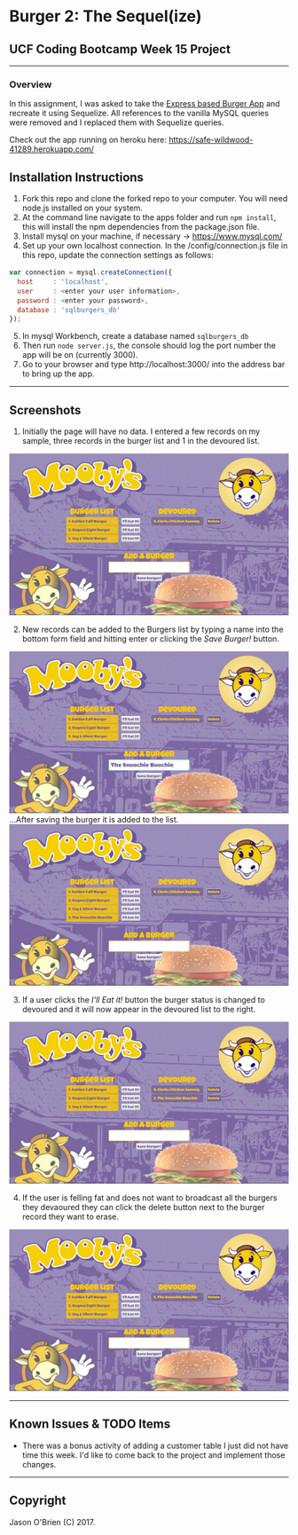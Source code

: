# Burger 2: The Sequel(ize)

## UCF Coding Bootcamp Week 15 Project

---

### Overview

In this assignment, I was asked to take the [Express based Burger App](https://github.com/jasonboru/burger) and recreate it using Sequelize. All references to the vanilla MySQL queries were removed and I replaced them with Sequelize queries.

Check out the app running on heroku here: https://safe-wildwood-41289.herokuapp.com/

## Installation Instructions

1. Fork this repo and clone the forked repo to your computer. You will need node.js installed on your system.
2. At the command line navigate to the apps folder and run `npm install`, this will install the npm dependencies from the package.json file.
3. Install mysql on your machine, if necessary -> https://www.mysql.com/
4. Set up your own localhost connection. In the /config/connection.js file in this repo, update the connection settings as follows:

```javascript
var connection = mysql.createConnection({
  host     : 'localhost',
  user     : <enter your user information>,
  password : <enter your password>,
  database : 'sqlburgers_db'
});
```
5. In mysql Workbench, create a database named `sqlburgers_db`
6. Then run `node server.js`, the console should log the port number the app will be on (currently 3000).
7. Go to your browser and type http://localhost:3000/ into the address bar to bring up the app.

---
## Screenshots

1. Initially the page will have no data. I entered a few records on my sample, three records in the burger list and 1 in the devoured list.

![Screenshot-01](/public/assets/img/screenshot1.jpg)

2. New records can be added to the Burgers list by typing a name into the bottom form field and hitting enter or clicking the _Save Burger!_ button.

![Screenshot-02](/public/assets/img/screenshot2.jpg)
...After saving the burger it is added to the list.
![Screenshot-03](/public/assets/img/screenshot3.jpg)

3. If a user clicks the _I'll Eat it!_ button the burger status is changed to devoured and it will now appear in the devoured list to the right.

![Screenshot-04](/public/assets/img/screenshot4.jpg)

4. If the user is felling fat and does not want to broadcast all the burgers they devaoured they can click the delete button next to the burger record they want to erase.

![Screenshot-05](/public/assets/img/screenshot5.jpg)


- - -
## Known Issues & TODO Items

  * There was a bonus activity of adding a customer table I just did not have time this week. I'd like to come back to the project and implement those changes.

- - -

## Copyright

Jason O'Brien (C) 2017.
